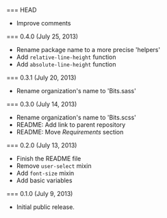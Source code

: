 === HEAD

* Improve comments

=== 0.4.0 (July 25, 2013)

* Rename package name to a more precise 'helpers'
* Add `relative-line-height` function
* Add `absolute-line-height` function

=== 0.3.1 (July 20, 2013)

* Rename organization's name to 'Bits.sass'

=== 0.3.0 (July 14, 2013)

* Rename organization's name to 'Bits.scss'
* README: Add link to parent repository
* README: Move _Requirements_ section

=== 0.2.0 (July 13, 2013)

* Finish the README file
* Remove `user-select` mixin
* Add `font-size` mixin
* Add basic variables

=== 0.1.0 (July 9, 2013)

* Initial public release.